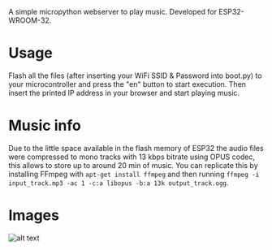 A simple micropython webserver to play music. Developed for ESP32-WROOM-32.
# Usage
Flash all the files (after inserting your WiFi SSID & Password into boot.py) to your microcontroller and press the "en" button to start execution. Then insert the printed IP address in your browser and start playing music.
# Music info
Due to the little space available in the flash memory of ESP32 the audio files were compressed to mono tracks with 13 kbps bitrate using OPUS codec, this allows to store up to around 20 min of music.
You can replicate this by installing FFmpeg with `apt-get install ffmpeg` and then running `ffmpeg -i input_track.mp3 -ac 1 -c:a libopus -b:a 13k output_track.ogg`.
# Images
![alt text](https://freeimage.host/i/33kGlQn)
